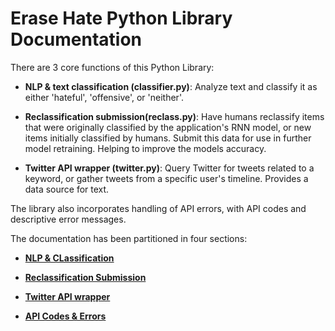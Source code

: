 # Erase Hate Python Library Documentation

There are 3 core functions of this Python Library:

  - **NLP & text classification (classifier.py)**:
     Analyze text and classify it as either 'hateful', 'offensive', or 'neither'.

  - **Reclassification submission(reclass.py)**:
     Have humans reclassify items that were originally classified by the application's RNN model, or new items initially classified by humans. Submit this data for use in further model retraining. Helping to improve the models accuracy.

  - **Twitter API wrapper (twitter.py)**:
     Query Twitter for tweets related to a keyword, or gather tweets from a specific user's timeline. Provides a data source for text.

The library also incorporates handling of API errors, with API codes and descriptive error messages.



The documentation has been partitioned in four sections:

- **[NLP & CLassification](https://github.com/oblockton/Erase_Hate_Python_Library/blob/master/docs/Classifier_README.md 'NLP & Hate Speech clasification')**

- **[Reclassification Submission](https://github.com/oblockton/Erase_Hate_Python_Library/blob/master/docs/reclass_READMDE.md 'Reclassification Submission')**

- **[Twitter API wrapper](https://github.com/oblockton/Erase_Hate_Python_Library/blob/master/docs/twitter_README.md 'Twitter API wrapper')**

- **[API Codes & Errors](https://github.com/oblockton/Erase_Hate_Python_Library/blob/master/docs/apicodes_README.md 'API Codes & Errors')**
